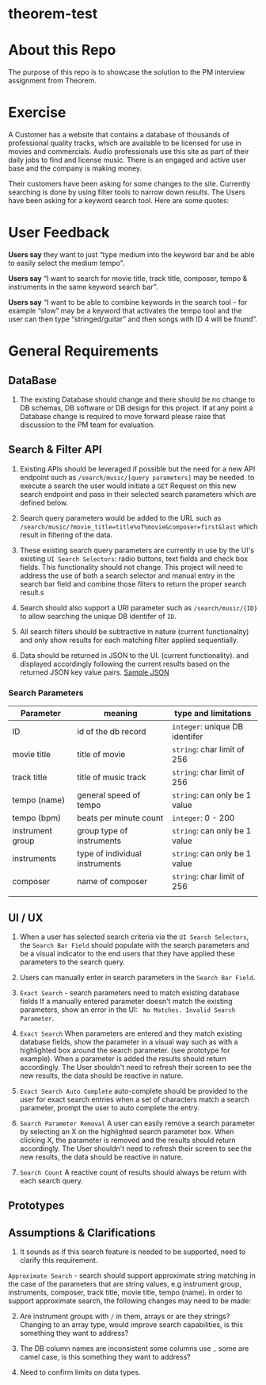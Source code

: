 # theorem-test

# About this Repo

The purpose of this repo is to showcase the solution to the PM interview assignment from Theorem. 


# Exercise 

A Customer has a website that contains a database of thousands of professional quality tracks, which are available to be licensed for use in movies and commercials. Audio professionals use this site as part of their daily jobs to find and license music. There is an engaged and active user base and the company is making money.

Their customers have been asking for some changes to the site. Currently searching is done by using filter tools to narrow down results. The Users have been asking for a keyword search tool. Here are some quotes:

# User Feedback

**Users say** they want to just “type medium into the keyword bar and be able to easily
select the medium tempo”.

**Users say** “I want to search for movie title, track title, composer, tempo & instruments in the same keyword search bar”.

**Users say** “I want to be able to combine keywords in the search tool - for example “slow” may be a keyword that activates the tempo tool and the user can then type
“stringed/guitar” and then songs with ID 4 will be found”.


# General Requirements

## DataBase 

1. The existing Database should change and there should be no change to DB schemas, DB software or DB design for this project. If at any point a Database change is required to move forward please raise that discussion to the PM team for evaluation. 

## Search & Filter API

1. Existing APIs should be leveraged if possible but the need for a new API endpoint such as  `/search/music/[query parameters]` may be needed.  to execute a search the user would initiate a `GET` Request on this new search endpoint and pass in their selected search parameters which are defined below.

2. Search query parameters would be added to the URL such as `/search/music/?movie_title=title%of%movie&composer=first&last` which result in filtering of the data.   

2. These existing search query parameters are currently in use by the UI's existing `UI Search Selectors`: radio buttons,  text fields and check box fields. This functionality should not change. This project will need to address the use of both a search selector and manual entry in the search bar field and combine those filters to return the proper search result.s

3. Search should also support a URI parameter such as `/search/music/{ID}` to allow searching the unique DB identifer of `ID`. 

3. All search filters should be subtractive in nature (current functionality) and only show results for each matching filter applied sequentially. 

4. Data should be returned in JSON to the UI. (current functionality). and displayed accordingly following the current results based on the returned JSON key value pairs. [Sample JSON](sample.json)


### Search Parameters

| Parameter |  meaning |type and limitations |
|---|---|---|
| ID    | id of the db record  |  `integer`: unique DB identifer    |
| movie title  | title of movie   | `string`: char limit of 256   |
| track title | title of music track   | `string`: char limit of 256  |
| tempo (name)  | general speed of tempo  | `string`: can only be 1 value|
| tempo (bpm)   |beats per minute count   | `integer`: 0 - 200 |
| instrument group  | group type of instruments | `string`: can only be 1 value |
| instruments  | type of individual instruments | `string`: can only be 1 value  |
| composer  |name of composer   |`string`: char limit of 256  |
|   |   |   |


## UI / UX 

1. When a user has selected search criteria via the `UI Search Selectors`, the `Search Bar Field` should populate with the search parameters and be a visual indicator to the end users that they have applied these parameters to the search query. 

2. Users can manually enter in search parameters in the `Search Bar Field`. 

5. `Exact Search` - search parameters need to match existing database fields If a manually entered parameter doesn't match the existing parameters, show an error in the UI: ` No Matches. Invalid Search Parameter`. 

3. `Exact Search` When parameters are entered and they match existing database fields, show the parameter in a visual way such as with a highlighted box around the search parameter. (see prototype for example). When a parameter is added the results should return accordingly. The User shouldn't need to refresh their screen to see the new results, the data should be reactive in nature. 

3. `Exact Search Auto Complete` auto-complete should be provided to the user for exact search entries when a set of characters match a search parameter, prompt the user to auto complete the entry. 

4. `Search Parameter Removal` A user can easily remove a search parameter by selecting an X on the highlighted search parameter box. When clicking X, the parameter is removed and the results should return accordingly.  The User shouldn't need to refresh their screen to see the new results, the data should be reactive in nature. 

6. `Search Count` A reactive count of results should always be return with each search query. 


## Prototypes 


## Assumptions & Clarifications 

1. It sounds as if this search feature is needed to be supported, need to clarify this requirement. 

 `Approximate Search` - search should support approximate string matching in the case of the parameters that are string values, e.g instrument group, instruments, composer, track title, movie title, tempo (name).  In order to support approximate search, the following changes may need to be made: 

 2. Are instrument groups with `/` in them, arrays or are they strings? Changing to an array type, would improve search capabilities, is this something they want to address? 

 3. The DB column names are inconsistent some columns use `,` some are camel case, is this something they want to address?  

 4. Need to confirm limits on data types. 